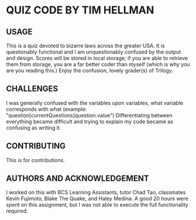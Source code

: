 # QUIZ CODE BY TIM HELLMAN


## USAGE
This is a quiz devoted to bizarre laws across the greater USA.  It is questionably functional and I am unquestionably confused by the output and design.  Scores will be stored in local storage; if you are able to retrieve them from storage, you are a far better coder than myself (which is why you are you reading this.)  Enjoy the confusion, lovely grader(s) of Trilogy.  

## CHALLENGES
I was generally confused with the variables upon variables, what variable corresponds with what (example: "question[currentQuestions]question.value")  Differentiating between everything became difficult and trying to explain my code became as confusing as writing it.       

## CONTRIBUTING
This is for contributions.  

## AUTHORS AND ACKNOWLEDGEMENT
I worked on this with BCS Learning Assistants, tutor Chad Tao, classmates Kevin Fujimoto, Blake The Quake, and Haley Medina.  A good 20 hours were spent on this assignment, but I was not able to execute the full functionality required.      



